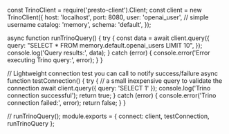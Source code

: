 const TrinoClient = require('presto-client').Client;
const client = new TrinoClient({
host: 'localhost',
port: 8080,
user: 'openai_user', // simple username
catalog: 'memory',
schema: 'default',
});

async function runTrinoQuery() {
try {
const data = await client.query({
query: "SELECT \* FROM memory.default.openai_users LIMIT 10",
});
console.log('Query results:', data);
} catch (error) {
console.error('Error executing Trino query:', error);
}
}

// Lightweight connection test you can call to notify success/failure
async function testConnection() {
try {
// a small inexpensive query to validate the connection
await client.query({ query: 'SELECT 1' });
console.log('Trino connection successful');
return true;
} catch (error) {
console.error('Trino connection failed:', error);
return false;
}
}

// runTrinoQuery();
module.exports = { connect: client, testConnection, runTrinoQuery };
